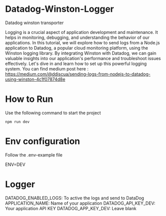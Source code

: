 # Datadog-Winston-Logger
Datadog winston transporter

Logging is a crucial aspect of application development and maintenance. It helps in monitoring, debugging, and understanding the behavior of our applications. In this tutorial, we will explore how to send logs from a Node.js application to Datadog, a popular cloud monitoring platform, using the Winston logging library. By integrating Winston with Datadog, we can gain valuable insights into our application's performance and troubleshoot issues effectively. Let's dive in and learn how to set up this powerful logging system. You can find medium post here : https://medium.com/@ddiscua/sending-logs-from-nodejs-to-datadog-using-winston-4c1f07874d8e

# How to Run

Use the following command to start the project

``` npm run dev ```

# Env configuration

Follow the .env-example file

ENV=DEV

# Logger
DATADOG_ENABLED_LOGS:  To active the logs and send to DataDog
APPLICATION_NAME: Name of your application
DATADOG_API_KEY_DEV: Your application API KEY
DATADOG_APP_KEY_DEV: Leave blank
